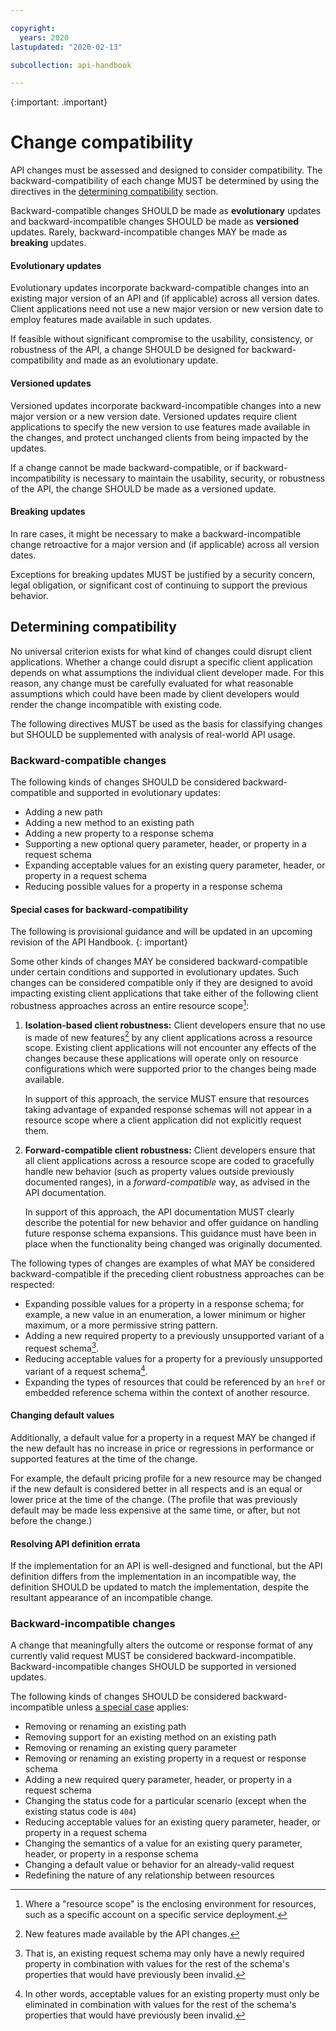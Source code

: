 ```yaml
---

copyright:
  years: 2020
lastupdated: "2020-02-13"

subcollection: api-handbook

---
```


{:important: .important}

# Change compatibility

API changes must be assessed and designed to consider compatibility. The backward-compatibility of
each change MUST be determined by using the directives in the [determining
compatibility](#determining-compatibility) section.

Backward-compatible changes SHOULD be made as **evolutionary** updates and backward-incompatible
changes SHOULD be made as **versioned** updates. Rarely, backward-incompatible changes MAY be made
as **breaking** updates.

#### Evolutionary updates

Evolutionary updates incorporate backward-compatible changes into an existing major version of an
API and (if applicable) across all version dates. Client applications need not use a new major
version or new version date to employ features made available in such updates.

If feasible without significant compromise to the usability, consistency, or robustness of the API,
a change SHOULD be designed for backward-compatibility and made as an evolutionary update.

#### Versioned updates

Versioned updates incorporate backward-incompatible changes into a new major version or a new
version date. Versioned updates require client applications to specify the new version to use
features made available in the changes, and protect unchanged clients from being impacted by the
updates.

If a change cannot be made backward-compatible, or if backward-incompatibility is necessary to
maintain the usability, security, or robustness of the API, the change SHOULD be made as a versioned
update.

#### Breaking updates

In rare cases, it might be necessary to make a backward-incompatible change retroactive for a major
version and (if applicable) across all version dates.

Exceptions for breaking updates MUST be justified by a security concern, legal obligation, or
significant cost of continuing to support the previous behavior.

## Determining compatibility

No universal criterion exists for what kind of changes could disrupt client applications. Whether a
change could disrupt a specific client application depends on what assumptions the individual client
developer made. For this reason, any change must be carefully evaluated for what reasonable
assumptions which could have been made by client developers would render the change incompatible
with existing code.

The following directives MUST be used as the basis for classifying changes but SHOULD be
supplemented with analysis of real-world API usage.

### Backward-compatible changes

The following kinds of changes SHOULD be considered backward-compatible and supported in
evolutionary updates:

- Adding a new path
- Adding a new method to an existing path
- Adding a new property to a response schema
- Supporting a new optional query parameter, header, or property in a request schema
- Expanding acceptable values for an existing query parameter, header, or property in a request
  schema
- Reducing possible values for a property in a response schema

#### Special cases for backward-compatibility

The following is provisional guidance and will be updated in an upcoming revision of the API
Handbook.
{: important}

Some other kinds of changes MAY be considered backward-compatible under certain conditions and
supported in evolutionary updates. Such changes can be considered compatible only if they are
designed to avoid impacting existing client applications that take either of the following client
robustness approaches across an entire resource scope[^resource-scope]:

1. **Isolation-based client robustness:** Client developers ensure that no use is made of new
   features[^new-features] by any client applications across a resource scope. Existing client
   applications will not encounter any effects of the changes because these applications will
   operate only on resource configurations which were supported prior to the changes being made
   available.

   In support of this approach, the service MUST ensure that resources taking advantage of expanded
   response schemas will not appear in a resource scope where a client application did not
   explicitly request them.

2. **Forward-compatible client robustness:** Client developers ensure that all client applications
   across a resource scope are coded to gracefully handle new behavior (such as property values
   outside previously documented ranges), in a _forward-compatible_ way, as advised in the API
   documentation.

   In support of this approach, the API documentation MUST clearly describe the potential for new
   behavior and offer guidance on handling future response schema expansions. This guidance must
   have been in place when the functionality being changed was originally documented.

The following types of changes are examples of what MAY be considered backward-compatible if the
preceding client robustness approaches can be respected:

- Expanding possible values for a property in a response schema; for example, a new value in an
  enumeration, a lower minimum or higher maximum, or a more permissive string pattern.
- Adding a new required property to a previously unsupported variant of a request
  schema[^new-required-property].
- Reducing acceptable values for a property for a previously unsupported variant of a request
  schema[^reducing-acceptable-values].
- Expanding the types of resources that could be referenced by an `href` or embedded reference
  schema within the context of another resource.

#### Changing default values

Additionally, a default value for a property in a request MAY be changed if the new default has no
increase in price or regressions in performance or supported features at the time of the change.

For example, the default pricing profile for a new resource may be changed if the new default is
considered better in all respects and is an equal or lower price at the time of the change. (The
profile that was previously default may be made less expensive at the same time, or after, but not
before the change.)

#### Resolving API definition errata

If the implementation for an API is well-designed and functional, but the API definition differs
from the implementation in an incompatible way, the definition SHOULD be updated to match the
implementation, despite the resultant appearance of an incompatible change.

### Backward-incompatible changes

A change that meaningfully alters the outcome or response format of any currently valid request MUST
be considered backward-incompatible. Backward-incompatible changes SHOULD be supported in versioned
updates.

The following kinds of changes SHOULD be considered backward-incompatible unless [a special
case](#special-cases-for-backward-compatibility) applies:

- Removing or renaming an existing path
- Removing support for an existing method on an existing path
- Removing or renaming an existing query parameter
- Removing or renaming an existing property in a request or response schema
- Adding a new required query parameter, header, or property in a request schema
- Changing the status code for a particular scenario (except when the existing status code is `404`)
- Reducing acceptable values for an existing query parameter, header, or property in a request
  schema
- Changing the semantics of a value for an existing query parameter, header, or property in a
  response schema
- Changing a default value or behavior for an already-valid request
- Redefining the nature of any relationship between resources

[^resource-scope]: Where a "resource scope" is the enclosing environment for resources, such as a
specific account on a specific service deployment.

[^new-features]: New features made available by the API changes.

[^new-required-property]: That is, an existing request schema may only have a newly required
  property in combination with values for the rest of the schema's properties that would have
  previously been invalid.

[^reducing-acceptable-values]: In other words, acceptable values for an existing property must only
  be eliminated in combination with values for the rest of the schema's properties that would have
  previously been invalid.
